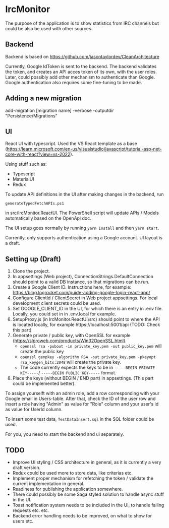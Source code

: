 # IrcMonitor

The purpose of the application is to show statistics from IRC channels but could be also be used with other sources. 

## Backend

Backend is based on https://github.com/jasontaylordev/CleanArchitecture

Currently, Google IdToken is sent to the backend. The backend validates the token, and creates an API acces token of its own, with the user roles. Later, could possibly add other mechanism to authenticate than Google. Google authentication also requires some fine-tuning to be made.

## Adding a new migration

add-migration [migration name] -verbose -outputdir "Persistence/Migrations"

## UI

React UI with typescript. Used the VS React template as a base (https://learn.microsoft.com/en-us/visualstudio/javascript/tutorial-asp-net-core-with-react?view=vs-2022).

Using stuff such as:

- Typescript
- MaterialUI
- Redux

To update API definitions in the UI after making changes in the backend, run

``generateTypedFetchAPIs.ps1``

in src/IrcMonitor.ReactUI. The PowerShell script will update APIs / Models automatically based on the OpenApi doc.

The UI setup goes normally by running ``yarn install`` and then ``yarn start``.

Currently, only supports authentication using a Google account. UI layout is a draft.

## Setting up (Draft)

1. Clone the project. 
2. In appsettings (Web project), ConnectionStrings.DefaultConnection should point to a valid DB instance, so that migrations can be run.
3. Create a Google Client ID. Instructions here, for example: https://blog.logrocket.com/guide-adding-google-login-react-app/
4. Configure ClientId / ClientSecret in Web project appsettings. For local development client secrets could be used.
5. Set GOOGLE_CLIENT_ID in the UI, for which there is an entry in .env file. Locally, you could set in in .env.local for example. 
6. SetupProxy.js (in IrcMonitor.ReactUi\src) should point to where the API is located locally, for example https://localhost:5001/api (TODO: Check this part)
7. Generate private / public key, with OpenSSL for example (https://slproweb.com/products/Win32OpenSSL.html).
    - ``openssl rsa -pubout -in private_key.pem -out public_key.pem`` will create the public key
    - ``openssl genpkey -algorithm RSA -out private_key.pem -pkeyopt rsa_keygen_bits:2048`` will create the private key.
    - The code currently expects the  keys to be in ```-----BEGIN PRIVATE KEY-----```/ ```-----BEGIN PUBLIC KEY-----``` format.
8. Place the keys (without BEGIN / END part) in appsettings. (This part could be implemented better).

To assign yourselft with an admin role, add a row corresponding with your Google email in Users-table. After that, check the ID of the user row and insert a role having "Admin" as value for "Role" column and your user's id as value for UserId column.

To insert some test data, ``TestDataInsert.sql`` in the SQL folder could be used.

For you, you need to start the backend and ui separately. 


## TODO
- Improve UI styling / CSS architecture in general, as it is currently a very draft version.
- Redux could be used more to store data, like criterias etc.
- Implement proper mechanism for refetching the token / validate the current implementation in general.
- Readiness for publishing the application somewhere.
- There could possibly be some Saga styled solution to handle async stuff in the UI.
- Toast notification system needs to be included in the UI, to handle failing requests etc. etc.
- Backend error handling needs to be improved, on what to show for users etc.


